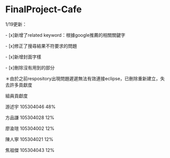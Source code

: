 # FinalProject-Cafe

</p>1/19更新：</p>
</p>- [x]新增了related keyword：根據google推薦的相關關鍵字</p>
</p>- [x]修正了搜尋結果不符要求的問題</p>
</p>- [x]新增封面字樣</p>
</p>- [x]刪除沒有用到的部分</p>
</p>＊由於之前respository出現問題遲遲無法有效連接eclipse，已刪除重新建立，失去許多貢獻度</p>
</p>組員貢獻度</p>
</p>游述宇 105304046 48%</p>
</p>方品謙 105304028 12%</p>
</p>廖渝瑄 105304002 12%</p>
</p>陳人寧 105304021 12%</p>
</p>焦祖傑 105304043 12%</p>
